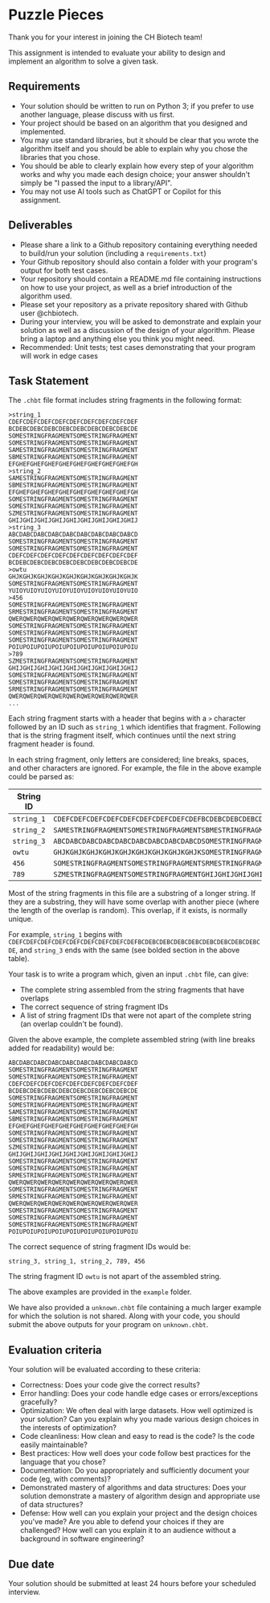 # Puzzle Pieces
Thank you for your interest in joining the CH Biotech team!

This assignment is intended to evaluate your ability to design and implement an algorithm to solve a given task.

## Requirements
- Your solution should be written to run on Python 3; if you prefer to use another language, please discuss with us first.
- Your project should be based on an algorithm that you designed and implemented. 
- You may use standard libraries, but it should be clear that you wrote the algorithm itself and you should be able to explain why you chose the libraries that you chose.
- You should be able to clearly explain how every step of your algorithm works and why you made each design choice; your answer shouldn't simply be "I passed the input to a library/API".
- You may not use AI tools such as ChatGPT or Copilot for this assignment.

## Deliverables
- Please share a link to a Github repository containing everything needed to build/run your solution (including a `requirements.txt`)
- Your Github repository should also contain a folder with your program's output for both test cases.
- Your repository should contain a README.md file containing instructions on how to use your project, as well as a brief introduction of the algorithm used.
- Please set your repository as a private repository shared with Github user @chbiotech.
- During your interview, you will be asked to demonstrate and explain your solution as well as a discussion of the design of your algorithm. Please bring a laptop and anything else you think you might need.
- Recommended: Unit tests; test cases demonstrating that your program will work in edge cases

## Task Statement
The `.chbt` file format includes string fragments in the following format:
```
>string_1
CDEFCDEFCDEFCDEFCDEFCDEFCDEFCDEFCDEF
BCDEBCDEBCDEBCDEBCDEBCDEBCDEBCDEBCDE
SOMESTRINGFRAGMENTSOMESTRINGFRAGMENT
SOMESTRINGFRAGMENTSOMESTRINGFRAGMENT
SAMESTRINGFRAGMENTSOMESTRINGFRAGMENT
SBMESTRINGFRAGMENTSOMESTRINGFRAGMENT
EFGHEFGHEFGHEFGHEFGHEFGHEFGHEFGHEFGH
>string_2
SAMESTRINGFRAGMENTSOMESTRINGFRAGMENT
SBMESTRINGFRAGMENTSOMESTRINGFRAGMENT
EFGHEFGHEFGHEFGHEFGHEFGHEFGHEFGHEFGH
SOMESTRINGFRAGMENTSOMESTRINGFRAGMENT
SOMESTRINGFRAGMENTSOMESTRINGFRAGMENT
SZMESTRINGFRAGMENTSOMESTRINGFRAGMENT
GHIJGHIJGHIJGHIJGHIJGHIJGHIJGHIJGHIJ
>string_3
ABCDABCDABCDABCDABCDABCDABCDABCDABCD
SOMESTRINGFRAGMENTSOMESTRINGFRAGMENT
SOMESTRINGFRAGMENTSOMESTRINGFRAGMENT
CDEFCDEFCDEFCDEFCDEFCDEFCDEFCDEFCDEF
BCDEBCDEBCDEBCDEBCDEBCDEBCDEBCDEBCDE
>owtu
GHJKGHJKGHJKGHJKGHJKGHJKGHJKGHJKGHJK
SOMESTRINGFRAGMENTSOMESTRINGFRAGMENT
YUIOYUIOYUIOYUIOYUIOYUIOYUIOYUIOYUIO
>456
SOMESTRINGFRAGMENTSOMESTRINGFRAGMENT
SRMESTRINGFRAGMENTSOMESTRINGFRAGMENT
QWERQWERQWERQWERQWERQWERQWERQWERQWER
SOMESTRINGFRAGMENTSOMESTRINGFRAGMENT
SOMESTRINGFRAGMENTSOMESTRINGFRAGMENT
SOMESTRINGFRAGMENTSOMESTRINGFRAGMENT
POIUPOIUPOIUPOIUPOIUPOIUPOIUPOIUPOIU
>789
SZMESTRINGFRAGMENTSOMESTRINGFRAGMENT
GHIJGHIJGHIJGHIJGHIJGHIJGHIJGHIJGHIJ
SOMESTRINGFRAGMENTSOMESTRINGFRAGMENT
SOMESTRINGFRAGMENTSOMESTRINGFRAGMENT
SRMESTRINGFRAGMENTSOMESTRINGFRAGMENT
QWERQWERQWERQWERQWERQWERQWERQWERQWER
...
```

Each string fragment starts with a header that begins with a `>` character followed by an ID such as `string_1` which identifies that fragment. Following that is the string fragment itself, which continues until the next string fragment header is found.

In each string fragment, only letters are considered; line breaks, spaces, and other characters are ignored. For example, the file in the above example could be parsed as:

| String ID | String fragment |
| --------- | --------------- |
| `string_1` | `CDEFCDEFCDEFCDEFCDEFCDEFCDEFCDEFCDEFBCDEBCDEBCDEBCDEBCDEBCDEBCDEBCDEBCDESOMESTRINGFRAGMENTSOMESTRINGFRAGMENTSOMESTRINGFRAGMENTSOMESTRINGFRAGMENTSAMESTRINGFRAGMENTSOMESTRINGFRAGMENTSBMESTRINGFRAGMENTSOMESTRINGFRAGMENTEFGHEFGHEFGHEFGHEFGHEFGHEFGHEFGHEFGH` |
| `string_2` | `SAMESTRINGFRAGMENTSOMESTRINGFRAGMENTSBMESTRINGFRAGMENTSOMESTRINGFRAGMENTEFGHEFGHEFGHEFGHEFGHEFGHEFGHEFGHEFGHSOMESTRINGFRAGMENTSOMESTRINGFRAGMENTSOMESTRINGFRAGMENTSOMESTRINGFRAGMENTSZMESTRINGFRAGMENTSOMESTRINGFRAGMENTGHIJGHIJGHIJGHIJGHIJGHIJGHIJGHIJGHIJ` |
| `string_3` | `ABCDABCDABCDABCDABCDABCDABCDABCDABCDSOMESTRINGFRAGMENTSOMESTRINGFRAGMENTSOMESTRINGFRAGMENTSOMESTRINGFRAGMENTCDEFCDEFCDEFCDEFCDEFCDEFCDEFCDEFCDEFBCDEBCDEBCDEBCDEBCDEBCDEBCDEBCDEBCDE` |
| `owtu` | `GHJKGHJKGHJKGHJKGHJKGHJKGHJKGHJKGHJKSOMESTRINGFRAGMENTSOMESTRINGFRAGMENTYUIOYUIOYUIOYUIOYUIOYUIOYUIOYUIOYUIO` |
| `456` | `SOMESTRINGFRAGMENTSOMESTRINGFRAGMENTSRMESTRINGFRAGMENTSOMESTRINGFRAGMENTQWERQWERQWERQWERQWERQWERQWERQWERQWERSOMESTRINGFRAGMENTSOMESTRINGFRAGMENTSOMESTRINGFRAGMENTSOMESTRINGFRAGMENTSOMESTRINGFRAGMENTSOMESTRINGFRAGMENTPOIUPOIUPOIUPOIUPOIUPOIUPOIUPOIUPOIU` |
| `789` | `SZMESTRINGFRAGMENTSOMESTRINGFRAGMENTGHIJGHIJGHIJGHIJGHIJGHIJGHIJGHIJGHIJSOMESTRINGFRAGMENTSOMESTRINGFRAGMENTSOMESTRINGFRAGMENTSOMESTRINGFRAGMENTSRMESTRINGFRAGMENTSOMESTRINGFRAGMENTQWERQWERQWERQWERQWERQWERQWERQWERQWER` |

Most of the string fragments in this file are a substring of a longer string. If they are a substring, they will have some overlap with another piece (where the length of the overlap is random). This overlap, if it exists, is normally unique.

For example, `string_1` begins with `CDEFCDEFCDEFCDEFCDEFCDEFCDEFCDEFCDEFBCDEBCDEBCDEBCDEBCDEBCDEBCDEBCDEBCDE`, and `string_3` ends with the same (see bolded section in the above table).

Your task is to write a program which, given an input `.chbt` file, can give:
- The complete string assembled from the string fragments that have overlaps
- The correct sequence of string fragment IDs
- A list of string fragment IDs that were not apart of the complete string (an overlap couldn't be found).

Given the above example, the complete assembled string (with line breaks added for readability) would be:
```
ABCDABCDABCDABCDABCDABCDABCDABCDABCD
SOMESTRINGFRAGMENTSOMESTRINGFRAGMENT
SOMESTRINGFRAGMENTSOMESTRINGFRAGMENT
CDEFCDEFCDEFCDEFCDEFCDEFCDEFCDEFCDEF
BCDEBCDEBCDEBCDEBCDEBCDEBCDEBCDEBCDE
SOMESTRINGFRAGMENTSOMESTRINGFRAGMENT
SOMESTRINGFRAGMENTSOMESTRINGFRAGMENT
SAMESTRINGFRAGMENTSOMESTRINGFRAGMENT
SBMESTRINGFRAGMENTSOMESTRINGFRAGMENT
EFGHEFGHEFGHEFGHEFGHEFGHEFGHEFGHEFGH
SOMESTRINGFRAGMENTSOMESTRINGFRAGMENT
SOMESTRINGFRAGMENTSOMESTRINGFRAGMENT
SZMESTRINGFRAGMENTSOMESTRINGFRAGMENT
GHIJGHIJGHIJGHIJGHIJGHIJGHIJGHIJGHIJ
SOMESTRINGFRAGMENTSOMESTRINGFRAGMENT
SOMESTRINGFRAGMENTSOMESTRINGFRAGMENT
SRMESTRINGFRAGMENTSOMESTRINGFRAGMENT
QWERQWERQWERQWERQWERQWERQWERQWERQWER
SOMESTRINGFRAGMENTSOMESTRINGFRAGMENT
SRMESTRINGFRAGMENTSOMESTRINGFRAGMENT
QWERQWERQWERQWERQWERQWERQWERQWERQWER
SOMESTRINGFRAGMENTSOMESTRINGFRAGMENT
SOMESTRINGFRAGMENTSOMESTRINGFRAGMENT
SOMESTRINGFRAGMENTSOMESTRINGFRAGMENT
POIUPOIUPOIUPOIUPOIUPOIUPOIUPOIUPOIU
```

The correct sequence of string fragment IDs would be:
```
string_3, string_1, string_2, 789, 456
```

The string fragment ID `owtu` is not apart of the assembled string.

The above examples are provided in the `example` folder.

We have also provided a `unknown.chbt` file containing a much larger example for which the solution is not shared. Along with your code, you should submit the above outputs for your program on `unknown.chbt`.

## Evaluation criteria
Your solution will be evaluated according to these criteria:
- Correctness: Does your code give the correct results?
- Error handling: Does your code handle edge cases or errors/exceptions gracefully?
- Optimization: We often deal with large datasets. How well optimized is your solution? Can you explain why you made various design choices in the interests of optimization?
- Code cleanliness: How clean and easy to read is the code? Is the code easily maintainable? 
- Best practices: How well does your code follow best practices for the language that you chose? 
- Documentation: Do you appropriately and sufficiently document your code (eg, with comments)?
- Demonstrated mastery of algorithms and data structures: Does your solution demonstrate a mastery of algorithm design and appropriate use of data structures?
- Defense: How well can you explain your project and the design choices you've made? Are you able to defend your choices if they are challenged? How well can you explain it to an audience without a background in software engineering?

## Due date
Your solution should be submitted at least 24 hours before your scheduled interview.
